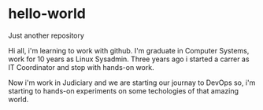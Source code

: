 # hello-world
Just another repository

Hi all, i'm learning to work with github. I'm graduate in Computer Systems, work for 10 years as Linux Sysadmin. Three years ago i started a carrer as IT Coordinator and stop with hands-on work.

Now i'm work in Judiciary and we are starting our journay to DevOps so, i'm starting to hands-on experiments on some techologies of that amazing world.
